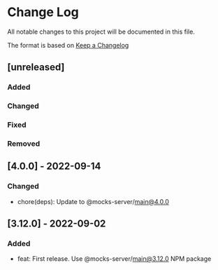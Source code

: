 # Change Log
All notable changes to this project will be documented in this file.

The format is based on [Keep a Changelog](http://keepachangelog.com/)

## [unreleased]
### Added
### Changed
### Fixed
### Removed

## [4.0.0] - 2022-09-14

### Changed
- chore(deps): Update to @mocks-server/main@4.0.0

## [3.12.0] - 2022-09-02

### Added
- feat: First release. Use @mocks-server/main@3.12.0 NPM package
